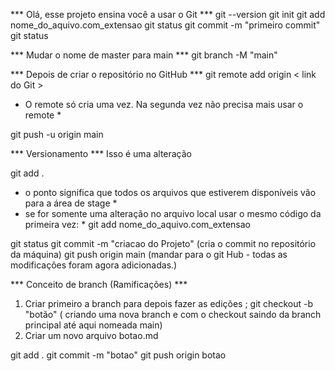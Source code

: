 *** Olá, esse projeto ensina você a usar o Git ***
git --version 
git init
git add nome_do_aquivo.com_extensao
git status
git commit -m "primeiro commit"
git status

*** Mudar o nome de master para main ***
git branch -M "main"

*** Depois de criar o repositório no GitHub ***
git remote add origin < link do Git > 

* O remote só cria uma vez. Na segunda vez não precisa mais usar o remote * 

git push -u origin main

*** Versionamento *** 
 Isso é uma alteração

 git add . 
 * o ponto significa que todos os arquivos que estiverem disponíveis vão para a área de stage *
* se for somente uma alteração no arquivo local usar o mesmo código da primeira vez: *
git add nome_do_aquivo.com_extensao

git status
git commit -m "criacao do Projeto" (cria o commit no repositório da máquina)
git push origin main (mandar para o git Hub - todas as modificações foram agora adicionadas.)


*** Conceito de branch (Ramificações) ***
01) Criar primeiro a branch para depois fazer as edições ;
git checkout -b "botão" ( criando uma nova branch e com o checkout saindo da branch principal até aqui nomeada main)
02) Criar um novo arquivo  botao.md

git add . 
git commit -m "botao"
git push origin botao